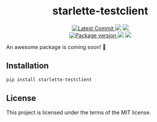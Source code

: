 <h1 align="center">
    <strong>starlette-testclient</strong>
</h1>
<p align="center">
    <a href="https://github.com/Kludex/starlette-testclient" target="_blank">
        <img src="https://img.shields.io/github/last-commit/Kludex/starlette-testclient" alt="Latest Commit">
    </a>
        <img src="https://img.shields.io/github/workflow/status/Kludex/starlette-testclient/CI">
        <a href="https://github.com/Kludex/starlette-testclient/actions?workflow=CI" target="_blank">
            <img src="https://img.shields.io/badge/Coverage-100%25-success">
        </a>
    <br />
    <a href="https://pypi.org/project/starlette-testclient" target="_blank">
        <img src="https://img.shields.io/pypi/v/starlette-testclient" alt="Package version">
    </a>
    <img src="https://img.shields.io/pypi/pyversions/starlette-testclient">
    <img src="https://img.shields.io/github/license/Kludex/starlette-testclient">
</p>

An awesome package is coming soon! 🎉

## Installation

```bash
pip install starlette-testclient
```

## License

This project is licensed under the terms of the MIT license.

